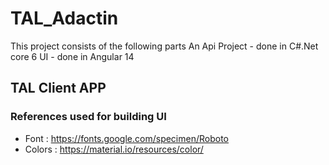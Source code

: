 # TAL_Adactin
This project consists of the following parts
    An Api Project - done in C#.Net core 6
    UI - done in Angular 14


## TAL Client APP

### References used for building UI
 - Font : https://fonts.google.com/specimen/Roboto
 - Colors : https://material.io/resources/color/